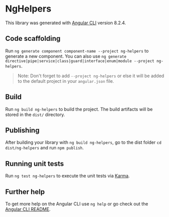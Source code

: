 # NgHelpers

This library was generated with [Angular CLI](https://github.com/angular/angular-cli) version 8.2.4.

## Code scaffolding

Run `ng generate component component-name --project ng-helpers` to generate a new component. You can also use `ng generate directive|pipe|service|class|guard|interface|enum|module --project ng-helpers`.
> Note: Don't forget to add `--project ng-helpers` or else it will be added to the default project in your `angular.json` file. 

## Build

Run `ng build ng-helpers` to build the project. The build artifacts will be stored in the `dist/` directory.

## Publishing

After building your library with `ng build ng-helpers`, go to the dist folder `cd dist/ng-helpers` and run `npm publish`.

## Running unit tests

Run `ng test ng-helpers` to execute the unit tests via [Karma](https://karma-runner.github.io).

## Further help

To get more help on the Angular CLI use `ng help` or go check out the [Angular CLI README](https://github.com/angular/angular-cli/blob/master/README.md).
